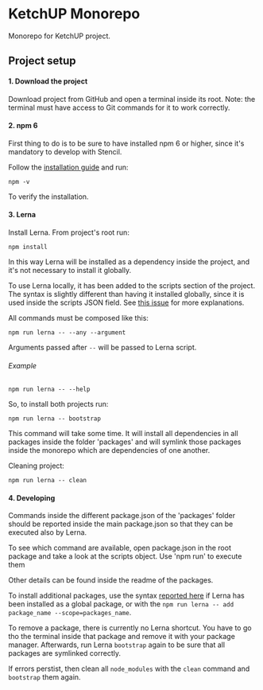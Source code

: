 # KetchUP Monorepo

Monorepo for KetchUP project.

## Project setup

#### 1. Download the project

Download project from GitHub and open a terminal inside its root.
Note: the terminal must have access to Git commands for it to work correctly.

#### 2. npm 6
First thing to do is to be sure to have installed npm 6 or higher, since it's mandatory to develop with Stencil.

Follow the [installation guide](https://www.npmjs.com/get-npm) and run:
```
npm -v
``` 
To verify the installation.

#### 3. Lerna

Install Lerna. From project's root run:
```
npm install
```
In this way Lerna will be installed as a dependency inside the project,
and it's not necessary to install it globally.

To use Lerna locally, it has been added to the scripts section of the project.
The syntax is slightly different than having it installed globally, since it is used inside the scripts JSON field.
See [this issue](https://github.com/lerna/lerna/issues/138) for more explanations.

All commands must be composed like this:
```
npm run lerna -- --any --argument 
```
Arguments passed after `--` will be passed to Lerna script.

###### Example
```
npm run lerna -- --help
```

So, to install both projects run:
```
npm run lerna -- bootstrap
```
This command will take some time.
It will install all dependencies in all packages inside the folder 'packages'
and will symlink those packages inside the monorepo which are dependencies of one another.

Cleaning project:

```
npm run lerna -- clean
```

#### 4. Developing

Commands inside the different package.json of the 'packages' folder should be reported inside the main package.json
so that they can be executed also by Lerna. 

To see which command are available, open package.json in the root package and take a look at the scripts object. 
Use 'npm run' to execute them

Other details can be found inside the readme of the packages.

To install additional packages, use the syntax [reported here](https://github.com/lerna/lerna/tree/master/commands/add)
if Lerna has been installed as a global package, or with the `npm run lerna -- add package_name --scope=packages_name`.

To remove a package, there is currently no Lerna shortcut. You have to go tho the terminal inside that package
and remove it with your package manager. Afterwards, run Lerna `bootstrap` again to be sure that all packages are
symlinked correctly.

If errors perstist, then clean all `node_modules` with the `clean` command and `bootstrap` them again. 